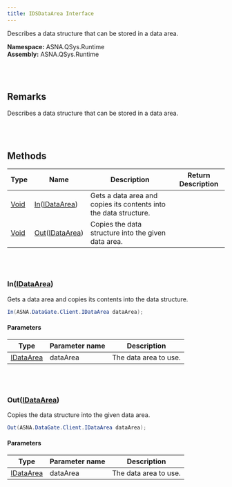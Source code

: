 ```yaml
---
title: IDSDataArea Interface
---
```


Describes a data structure that can be stored in a data area.

**Namespace:** ASNA.QSys.Runtime <br/>
**Assembly:** ASNA.QSys.Runtime

<br>
<br>

## Remarks

Describes a data structure that can be stored in a data area.

[//]: # ($$TODO: Complete the Remarks section.)

<br>
<br>

## Methods

| Type | Name | Description | Return Description 
| --- | --- | --- | --- 
| [Void](https://docs.microsoft.com/en-us/dotnet/api/system.void) | [In](#inidataarea)([IDataArea](https://docs.asna.com/documentation/Help170/DCS/_HTML/dcsIDataAreaClass.htm)) | Gets a data area and copies its contents into the data structure. | 
| [Void](https://docs.microsoft.com/en-us/dotnet/api/system.void) | [Out](#outidataarea)([IDataArea](https://docs.asna.com/documentation/Help170/DCS/_HTML/dcsIDataAreaClass.htm)) | Copies the data structure into the given data area. | 

<br>
<br>

### In([IDataArea](https://docs.asna.com/documentation/Help170/DCS/_HTML/dcsIDataAreaClass.htm))

Gets a data area and copies its contents into the data structure.

```cs
In(ASNA.DataGate.Client.IDataArea dataArea);
```

#### Parameters

| Type | Parameter name | Description
| --- | --- | ---
| [IDataArea](https://docs.asna.com/documentation/Help170/DCS/_HTML/dcsIDataAreaClass.htm) | dataArea | The data area to use. 


<br>
<br>

### Out([IDataArea](https://docs.asna.com/documentation/Help170/DCS/_HTML/dcsIDataAreaClass.htm))

Copies the data structure into the given data area.

```cs
Out(ASNA.DataGate.Client.IDataArea dataArea);
```

#### Parameters

| Type | Parameter name | Description
| --- | --- | ---
| [IDataArea](https://docs.asna.com/documentation/Help170/DCS/_HTML/dcsIDataAreaClass.htm) | dataArea | The data area to use. 


<br>
<br>

